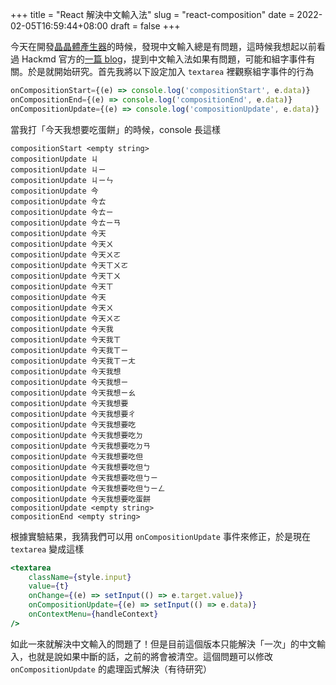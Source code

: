 +++
title = "React 解決中文輸入法"
slug = "react-composition"
date = 2022-02-05T16:59:44+08:00
draft = false
+++

今天在開發[晶晶體產生器](https://github.com/simba-fs/JingJing)的時候，發現中文輸入總是有問題，這時候我想起以前看過 Hackmd 官方的[一篇 blog](https://hackmd.io/@hackmd/CompositionEvent)，提到中文輸入法如果有問題，可能和組字事件有關。於是就開始研究。首先我將以下設定加入 `textarea` 裡觀察組字事件的行為  

```jsx
onCompositionStart={(e) => console.log('compositionStart', e.data)}
onCompositionEnd={(e) => console.log('compositionEnd', e.data)}
onCompositionUpdate={(e) => console.log('compositionUpdate', e.data)}
```

當我打「今天我想要吃蛋餅」的時候，console 長這樣  

```
compositionStart <empty string> 
compositionUpdate ㄐ 
compositionUpdate ㄐㄧ 
compositionUpdate ㄐㄧㄣ 
compositionUpdate 今
compositionUpdate 今ㄊ
compositionUpdate 今ㄊㄧ
compositionUpdate 今ㄊㄧㄢ
compositionUpdate 今天
compositionUpdate 今天ㄨ
compositionUpdate 今天ㄨㄛ 
compositionUpdate 今天ㄒㄨㄛ 
compositionUpdate 今天ㄒㄨ 
compositionUpdate 今天ㄒ 
compositionUpdate 今天 
compositionUpdate 今天ㄨ 
compositionUpdate 今天ㄨㄛ 
compositionUpdate 今天我 
compositionUpdate 今天我ㄒ 
compositionUpdate 今天我ㄒㄧ 
compositionUpdate 今天我ㄒㄧㄤ 
compositionUpdate 今天我想 
compositionUpdate 今天我想ㄧ 
compositionUpdate 今天我想ㄧㄠ 
compositionUpdate 今天我想要 
compositionUpdate 今天我想要ㄔ 
compositionUpdate 今天我想要吃 
compositionUpdate 今天我想要吃ㄉ 
compositionUpdate 今天我想要吃ㄉㄢ 
compositionUpdate 今天我想要吃但 
compositionUpdate 今天我想要吃但ㄅ 
compositionUpdate 今天我想要吃但ㄅㄧ 
compositionUpdate 今天我想要吃但ㄅㄧㄥ 
compositionUpdate 今天我想要吃蛋餅 
compositionUpdate <empty string> 
compositionEnd <empty string>
```

根據實驗結果，我猜我們可以用 `onCompositionUpdate` 事件來修正，於是現在 `textarea` 變成這樣

```jsx
<textarea
	className={style.input}
	value={t}
	onChange={(e) => setInput(() => e.target.value)}
	onCompositionUpdate={(e) => setInput(() => e.data)}
	onContextMenu={handleContext}
/>
```

如此一來就解決中文輸入的問題了！但是目前這個版本只能解決「一次」的中文輸入，也就是說如果中斷的話，之前的將會被清空。這個問題可以修改 `onCompositionUpdate` 的處理函式解決（有待研究）
